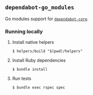 ## `dependabot-go_modules`

Go modules support for [`dependabot-core`][core-repo].

### Running locally

1. Install native helpers
   ```
   $ helpers/build "$(pwd)/helpers"
   ```

2. Install Ruby dependencies
   ```
   $ bundle install
   ```

3. Run tests
   ```
   $ bundle exec rspec spec
   ```

[core-repo]: https://github.com/dependabot/dependabot-core
